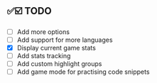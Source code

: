 ## ✅☑️ TODO

- [ ] Add more options
- [ ] Add support for more languages
- [x] Display current game stats
- [ ] Add stats tracking
- [ ] Add custom highlight groups
- [ ] Add game mode for practising code snippets

